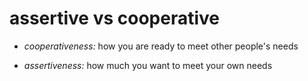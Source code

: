 # assertive vs cooperative

- *cooperativeness:* how you are ready to meet other people's needs

- *assertiveness:* how much you want to meet your own needs
